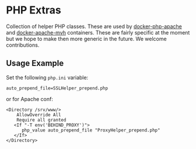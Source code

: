 # PHP Extras

Collection of helper PHP classes. These are used by [docker-php-apache](https://github.com/panubo/docker-php-apache) and [docker-apache-mvh](https://github.com/panubo/docker-apache-mvh) containers. These are fairly specific at the moment but we hope to make then more generic in the future. We welcome contributions.

## Usage Example

Set the following `php.ini` variable:

`auto_prepend_file=SSLHelper_prepend.php`

or for Apache conf:

```
<Directory /srv/www/>
    AllowOverride All
    Require all granted
   <If "-T env('BEHIND_PROXY')">
      php_value auto_prepend_file "ProxyHelper_prepend.php"
   </If>
</Directory>
```
